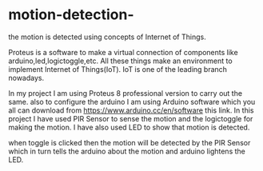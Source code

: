# motion-detection-
the motion is detected using concepts of Internet of Things.

Proteus is a software to make a virtual connection of components like arduino,led,logictoggle,etc.
All these things make an environment to implement Internet of Things(IoT).
IoT is one of the leading branch nowadays.

In my project I am using Proteus 8 professional version to carry out the same.
also to configure the arduino I am using Arduino software which you all can download from https://www.arduino.cc/en/software this link.
In this project I have used PIR Sensor to sense the motion and the logictoggle for making the motion.
I have also used LED to show that motion is detected.

when toggle is clicked then the motion will be detected by the PIR Sensor which in turn tells the arduino about the motion and arduino lightens the LED.
